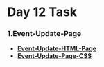 # __**Day 12 Task**__

  ###  __1.Event-Update-Page__
 
  * __[Event-Update-HTML-Page](./index.html)__
  * __[Event-Update-Page-CSS](./CSS/styles.css)__